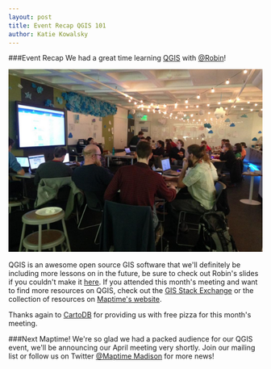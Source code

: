```yaml
---
layout: post
title: Event Recap QGIS 101
author: Katie Kowalsky  
---
```

###Event Recap
We had a great time learning [QGIS](http://www2.qgis.org/en/site/) with [@Robin](https://twitter.com/#!/tolomaps)! 

<img src="./img/QGIS_2.png">

QGIS is an awesome open source GIS software that we'll definitely be including more lessons on in the future, be sure to check out Robin's slides if you couldn't make it [here](http://www.slides.com/tolomaps/qgis). If you attended this month's meeting and want to find more resources on QGIS, check out the [GIS Stack Exchange](http://gis.stackexchange.com/) or the collection of resources on [Maptime's website](http://maptime.io/lessons-resources/#desktop-mapping).

Thanks again to [CartoDB](http://www.twitter.com/cartodb) for providing us with free pizza for this month's meeting. 

###Next Maptime!
We're so glad we had a packed audience for our QGIS event, we'll be announcing our April meeting very shortly. Join our mailing list or follow us on Twitter [@Maptime Madison](@MaptimeMadison) for more news!



